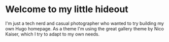 # Welcome to my little hideout

I'm just a tech nerd and casual photographer who wanted to try building my own Hugo homepage.
As a theme I'm using the great gallery theme by Nico Kaiser, which I try to adapt to my own needs.
